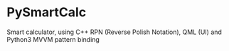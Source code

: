 # PySmartCalc
Smart calculator, using C++ RPN (Reverse Polish Notation), QML (UI) and Python3 MVVM pattern binding
